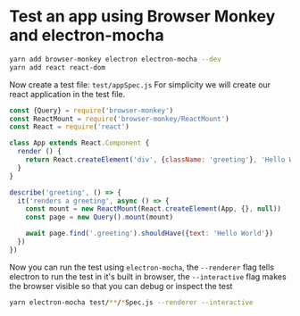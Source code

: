 # Test an app using Browser Monkey and electron-mocha

```bash
yarn add browser-monkey electron electron-mocha --dev
yarn add react react-dom
```

Now create a test file: `test/appSpec.js`
For simplicity we will create our react application in the test file.

```js
const {Query} = require('browser-monkey')
const ReactMount = require('browser-monkey/ReactMount')
const React = require('react')

class App extends React.Component {
  render () {
    return React.createElement('div', {className: 'greeting'}, 'Hello World')
  }
}

describe('greeting', () => {
  it('renders a greeting', async () => {
    const mount = new ReactMount(React.createElement(App, {}, null))
    const page = new Query().mount(mount)

    await page.find('.greeting').shouldHave({text: 'Hello World'})
  })
})
```

Now you can run the test using `electron-mocha`, the `--renderer` flag tells electron to run the test in it's built in browser, the `--interactive` flag makes the browser visible so that you can debug or inspect the test

```bash
yarn electron-mocha test/**/*Spec.js --renderer --interactive
```
